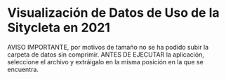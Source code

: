 # Visualización de Datos de Uso de la Sitycleta en 2021

AVISO IMPORTANTE, por motivos de tamaño no se ha podido subir la carpeta de datos sin comprimir. ANTES DE EJECUTAR la aplicación, seleccione el archivo y extráigalo en la misma posición en la que se encuentra.
